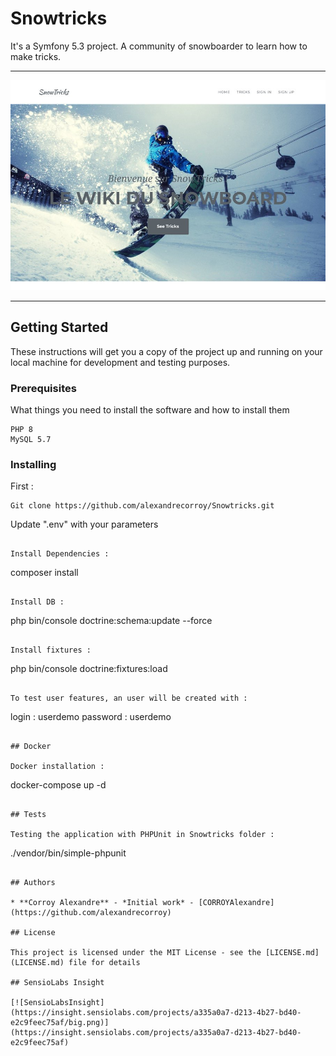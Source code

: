 # Snowtricks

It's a Symfony 5.3 project. A community of snowboarder to learn how to make tricks.

---

![Aperçu de la page d'accueil](docs/screenshot-home.png)

---

## Getting Started

These instructions will get you a copy of the project up and running on your local machine for development and testing purposes.

### Prerequisites

What things you need to install the software and how to install them

```
PHP 8
MySQL 5.7
```

### Installing

First :

```
Git clone https://github.com/alexandrecorroy/Snowtricks.git
```

Update ".env" with your parameters

```

Install Dependencies :

```
composer install
```

Install DB :

```
php bin/console doctrine:schema:update --force
```

Install fixtures :

```
php bin/console doctrine:fixtures:load
```

To test user features, an user will be created with : 

```
login : userdemo
password : userdemo
```

## Docker

Docker installation :
```
docker-compose up -d
```

## Tests

Testing the application with PHPUnit in Snowtricks folder :
```
./vendor/bin/simple-phpunit
```

## Authors

* **Corroy Alexandre** - *Initial work* - [CORROYAlexandre](https://github.com/alexandrecorroy)

## License

This project is licensed under the MIT License - see the [LICENSE.md](LICENSE.md) file for details

## SensioLabs Insight

[![SensioLabsInsight](https://insight.sensiolabs.com/projects/a335a0a7-d213-4b27-bd40-e2c9feec75af/big.png)](https://insight.sensiolabs.com/projects/a335a0a7-d213-4b27-bd40-e2c9feec75af)
